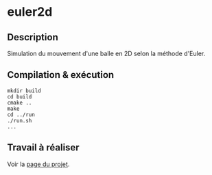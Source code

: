 # euler2d

## Description

Simulation du mouvement d'une balle en 2D selon la méthode d'Euler.

## Compilation & exécution

```
mkdir build
cd build
cmake ..
make
cd ../run
./run.sh
...
```

## Travail à réaliser

Voir la [page du projet](http://www-lisic.univ-littoral.fr/~dehos/build/html/CPP/Projet_2016-2017.html).

